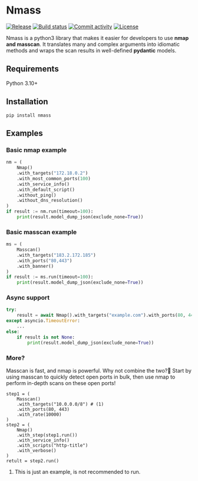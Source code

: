# Nmass

[![Release](https://img.shields.io/github/v/release/zrquan/nmass)](https://img.shields.io/github/v/release/zrquan/nmass)
[![Build status](https://img.shields.io/github/actions/workflow/status/zrquan/nmass/main.yml?branch=main)](https://github.com/zrquan/nmass/actions/workflows/main.yml?query=branch%3Amain)
[![Commit activity](https://img.shields.io/github/commit-activity/m/zrquan/nmass)](https://img.shields.io/github/commit-activity/m/zrquan/nmass)
[![License](https://img.shields.io/github/license/zrquan/nmass)](https://img.shields.io/github/license/zrquan/nmass)

Nmass is a python3 library that makes it easier for developers to use **nmap and masscan**. It translates many and complex arguments into idiomatic methods and wraps the scan results in well-defined **pydantic** models.

## Requirements

Python 3.10+

## Installation

```shell
pip install nmass
```

## Examples

### Basic nmap example

```python title="nmap_example.py"
nm = (
    Nmap()
    .with_targets("172.18.0.2")
    .with_most_common_ports(100)
    .with_service_info()
    .with_default_script()
    .without_ping()
    .without_dns_resolution()
)
if result := nm.run(timeout=100):
    print(result.model_dump_json(exclude_none=True))
```

### Basic masscan example

```python title="masscan_example.py"
ms = (
    Masscan()
    .with_targets("183.2.172.185")
    .with_ports("80,443")
    .with_banner()
)
if result := ms.run(timeout=100):
    print(result.model_dump_json(exclude_none=True))
```

### Async support

```python
try:
    result = await Nmap().with_targets("example.com").with_ports(80, 443).arun(timeout=100)
except asyncio.TimeoutError:
    ...
else:
    if result is not None:
        print(result.model_dump_json(exclude_none=True))
```

### More?

Masscan is fast, and nmap is powerful. Why not combine the two?🤩 Start by using masscan to quickly detect open ports in bulk, then use nmap to perform in-depth scans on these open ports!

```{.python .annotate hl_lines="9"}
step1 = (
    Masscan()
    .with_targets("10.0.0.0/8") # (1)
    .with_ports(80, 443)
    .with_rate(10000)
)
step2 = (
    Nmap()
    .with_step(step1.run())
    .with_service_info()
    .with_scripts("http-title")
    .with_verbose()
)
retult = step2.run()
```

1. This is just an example, is not recommended to run.

